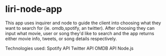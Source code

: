 # liri-node-app

This app uses inquirer and node to guide the client into choosing what they want to search for (ie. omdb,spotify, an twitter). After choosing they can input what movie, user or song they'd like to search and the app returns either movie info, tweets, or song details respectively.

Technologies used:
Spotify API
Twitter API
OMDB API
Node.js
